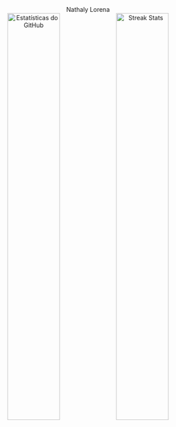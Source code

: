<div align="center" style="font-family: Arial, san 222

<h1 style="font-size: 50px; color: #ff00ff;">Nathaly Lorena</h1>
<br/>

<div>
  
  <img src="https://github-readme-stats.vercel.app/api?username=nathalylorena&show_icons=true&title_color=ff00ff&icon_color=00aaff&text_color=ff00ff&bg_color=ffffff" alt="Estatísticas do GitHub" width="49%" />
  
  <!-- Streak Stats -->
  <img src="https://github-readme-streak-stats.herokuapp.com?user=nathalylorena&theme=default&background=ffffff&ring=ff00ff&fire=ff00ff&currStreakLabel=ff00ff&sideNums=00aaff&dates=000000&sideLabels=00aaff" alt="Streak Stats" width="49%" />
</div>

</div>
